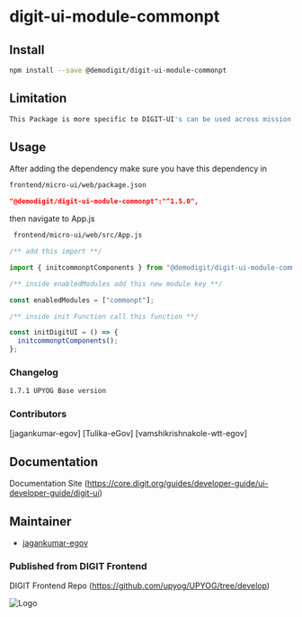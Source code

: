 
# digit-ui-module-commonpt

## Install

```bash
npm install --save @demodigit/digit-ui-module-commonpt
```

## Limitation

```bash
This Package is more specific to DIGIT-UI's can be used across mission's
```

## Usage

After adding the dependency make sure you have this dependency in

```bash
frontend/micro-ui/web/package.json
```

```json
"@demodigit/digit-ui-module-commonpt":"^1.5.0",
```

then navigate to App.js

```bash
 frontend/micro-ui/web/src/App.js
```


```jsx
/** add this import **/

import { initcommonptComponents } from "@demodigit/digit-ui-module-commonpt";

/** inside enabledModules add this new module key **/

const enabledModules = ["commonpt"];

/** inside init Function call this function **/

const initDigitUI = () => {
  initcommonptComponents();
};
```




### Changelog

```bash
1.7.1 UPYOG Base version
```

### Contributors

[jagankumar-egov] [Tulika-eGov]  [vamshikrishnakole-wtt-egov] 

## Documentation

Documentation Site (https://core.digit.org/guides/developer-guide/ui-developer-guide/digit-ui)

## Maintainer

- [jagankumar-egov](https://www.github.com/jagankumar-egov)


### Published from DIGIT Frontend 
DIGIT Frontend Repo (https://github.com/upyog/UPYOG/tree/develop)


![Logo](https://s3.ap-south-1.amazonaws.com/works-dev-asset/mseva-white-logo.png)